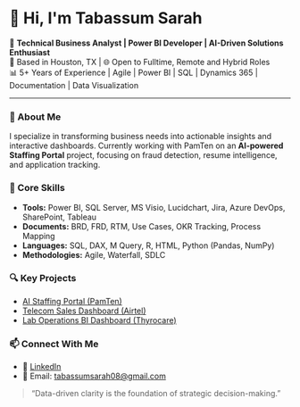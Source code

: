 # 👋 Hi, I'm Tabassum Sarah

🎯 **Technical Business Analyst | Power BI Developer | AI-Driven Solutions Enthusiast**  
📍 Based in Houston, TX | 🌐 Open to Fulltime, Remote and Hybrid Roles  
📊 5+ Years of Experience | Agile | Power BI | SQL | Dynamics 365 | Documentation | Data Visualization

---

### 🚀 About Me
I specialize in transforming business needs into actionable insights and interactive dashboards. Currently working with PamTen on an **AI-powered Staffing Portal** project, focusing on fraud detection, resume intelligence, and application tracking.

### 🧠 Core Skills
- **Tools:** Power BI, SQL Server, MS Visio, Lucidchart, Jira, Azure DevOps, SharePoint, Tableau  
- **Documents:** BRD, FRD, RTM, Use Cases, OKR Tracking, Process Mapping  
- **Languages:** SQL, DAX, M Query, R, HTML, Python (Pandas, NumPy)  
- **Methodologies:** Agile, Waterfall, SDLC  

### 🔍 Key Projects
- [AI Staffing Portal (PamTen)](https://github.com/TabassumSarah5/AI-Staffing-Portal)  
- [Telecom Sales Dashboard (Airtel)](https://github.com/TabassumSarah5/PowerBI-Telecom-Dashboard)  
- [Lab Operations BI Dashboard (Thyrocare)](https://github.com/TabassumSarah5/Thyrocare-BI-KPIs)

### 📫 Connect With Me  
- 🔗 [LinkedIn](https://www.linkedin.com/in/tabassum-sarah-4b1289292/)  
- 📧 Email: tabassumsarah08@gmail.com


> “Data-driven clarity is the foundation of strategic decision-making.”


<!--
**TabassumSarah5/TabassumSarah5** is a ✨ _special_ ✨ repository because its `README.md` (this file) appears on your GitHub profile.

Here are some ideas to get you started:

- 🔭 I’m currently working on ...
- 🌱 I’m currently learning ...
- 👯 I’m looking to collaborate on ...
- 🤔 I’m looking for help with ...
- 💬 Ask me about ...
- 📫 How to reach me: ...
- 😄 Pronouns: ...
- ⚡ Fun fact: ...
-->

